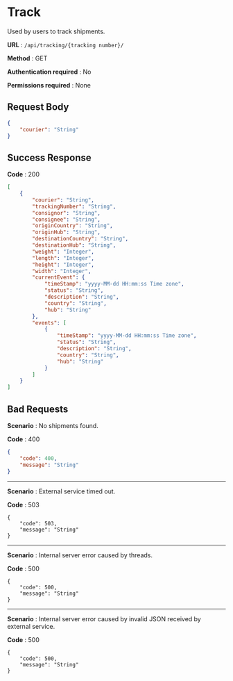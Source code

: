 # Track

Used by users to track shipments.

**URL** : `/api/tracking/{tracking number}/`

**Method** : GET

**Authentication required** : No

**Permissions required** : None

## Request Body

```json
{
    "courier": "String"
}
```

## Success Response

**Code** : 200

```json
[
    {
        "courier": "String",
        "trackingNumber": "String",
        "consignor": "String",
        "consignee": "String",
        "originCountry": "String",
        "originHub": "String",
        "destinationCountry": "String",
        "destinationHub": "String",
        "weight": "Integer",
        "length": "Integer",
        "height": "Integer",
        "width": "Integer",
        "currentEvent": {
            "timeStamp": "yyyy-MM-dd HH:mm:ss Time zone",
            "status": "String",
            "description": "String",
            "country": "String",
            "hub": "String"
        },
        "events": [
            {
                "timeStamp": "yyyy-MM-dd HH:mm:ss Time zone",
                "status": "String",
                "description": "String",
                "country": "String",
                "hub": "String"
            }
        ]
    }
]
```

## Bad Requests

**Scenario** : No shipments found.

**Code** : 400

```json
{
    "code": 400,
    "message": "String"
}
```



___

**Scenario** : External service timed out.

**Code** : 503

```
{
    "code": 503,
    "message": "String"
}
```

___

**Scenario** : Internal server error caused by threads.

**Code** : 500

```
{
    "code": 500,
    "message": "String"
}
```

___

**Scenario** : Internal server error caused by invalid JSON received by external service.

**Code** : 500

```
{
    "code": 500,
    "message": "String"
}
```
